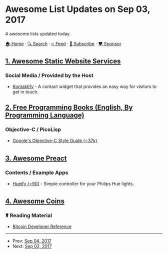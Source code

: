 # Awesome List Updates on Sep 03, 2017

4 awesome lists updated today.

[🏠 Home](/README.md) · [🔍 Search](https://www.trackawesomelist.com/search/) · [🔥 Feed](https://www.trackawesomelist.com/rss.xml) · [📮 Subscribe](https://trackawesomelist.us17.list-manage.com/subscribe?u=d2f0117aa829c83a63ec63c2f&id=36a103854c) · [❤️  Sponsor](https://github.com/sponsors/theowenyoung)



## [1. Awesome Static Website Services](/content/agarrharr/awesome-static-website-services/README.md)

### Social Media / Provided by the Host

*   [Kontaktify](https://www.kontaktify.com/) - A contact widget that provides an easy way for visitors to get in touch.

## [2. Free Programming Books (English, By Programming Language)](/content/EbookFoundation/free-programming-books/README.md)

### Objective-C / PicoLisp

*   [Google's Objective-C Style Guide (⭐37k)](https://github.com/google/styleguide/blob/gh-pages/objcguide.md)

## [3. Awesome Preact](/content/preactjs/awesome-preact/README.md)

### Contents / Example Apps

*   [Hueify (⭐90)](https://github.com/kvartborg/hueify) - Simple controller for your Philips Hue lights.

## [4. Awesome Coins](/content/Zheaoli/awesome-coins/README.md)

### ☤ Reading Material

*   [Bitcoin Developer Reference](https://bitcoin.org/en/developer-reference)

---

- Prev: [Sep 04, 2017](/content/2017/09/04/README.md)
- Next: [Sep 02, 2017](/content/2017/09/02/README.md)